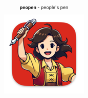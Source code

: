 <div style="text-align: center;">
  <p><strong>peopen</strong> - people's pen</p>
  <img src="assets/icon.png" width="250" height="250" alt="Icon of app, a person holding up a pen on a red background" style="display: block; margin: 0 auto;">
</div>
